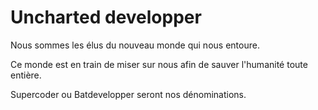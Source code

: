 # Uncharted developper

Nous sommes les élus du nouveau monde qui nous entoure. 

Ce monde est en train de miser sur nous afin de sauver l'humanité toute entière. 

Supercoder ou Batdevelopper seront nos dénominations.
